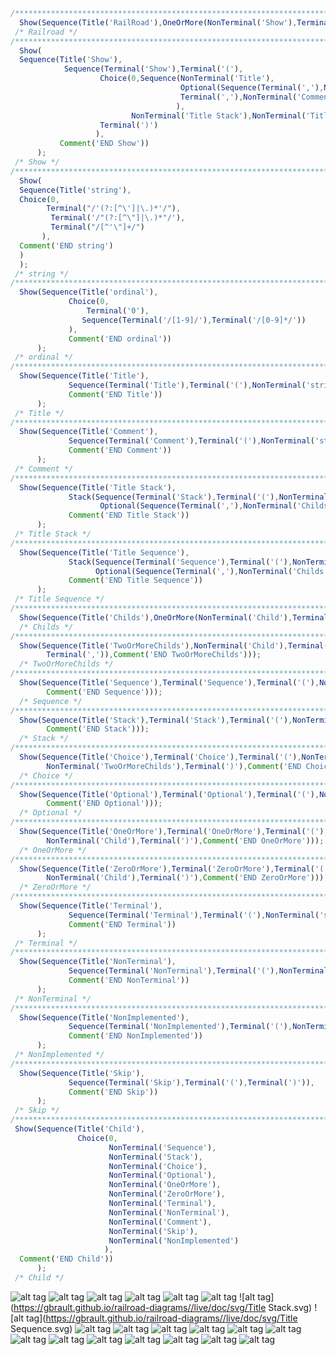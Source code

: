 ```javascript
/**************************************************************************************************************/ 
  Show(Sequence(Title('RailRoad'),OneOrMore(NonTerminal('Show'),Terminal(';')),Comment('END Railroad'))); 
 /* Railroad */ 
/**************************************************************************************************************/ 
  Show( 
  Sequence(Title('Show'),
            Sequence(Terminal('Show'),Terminal('('),
                    Choice(0,Sequence(NonTerminal('Title'),
                                      Optional(Sequence(Terminal(','),NonTerminal('Childs'))), 
                                      Terminal(','),NonTerminal('Comment') 
                                     ), 
                           NonTerminal('Title Stack'),NonTerminal('Title Sequence')), 
                    Terminal(')') 
                   ), 
           Comment('END Show')) 
      ); 
 /* Show */ 
/**************************************************************************************************************/ 
  Show( 
  Sequence(Title('string'), 
  Choice(0, 
   		Terminal("/'(?:[^\']|\.)*'/"), 
         Terminal('/"(?:[^\"]|\.)*"/'), 
         Terminal("/[^'\"]+/") 
  	   ), 
  Comment('END string') 
  ) 
  ); 
 /* string */ 
/**************************************************************************************************************/ 
  Show(Sequence(Title('ordinal'), 
             Choice(0, 
                 Terminal('0'), 
             	Sequence(Terminal('/[1-9]/'),Terminal('/[0-9]*/')) 
             ), 
             Comment('END ordinal')) 
      ); 
 /* ordinal */ 
/**************************************************************************************************************/ 
  Show(Sequence(Title('Title'), 
             Sequence(Terminal('Title'),Terminal('('),NonTerminal('string'),Terminal(')')), 
             Comment('END Title')) 
      ); 
 /* Title */ 
/**************************************************************************************************************/ 
  Show(Sequence(Title('Comment'), 
             Sequence(Terminal('Comment'),Terminal('('),NonTerminal('string'),Terminal(')')), 
             Comment('END Comment')) 
      ); 
 /* Comment */
/**************************************************************************************************************/ 
  Show(Sequence(Title('Title Stack'), 
             Stack(Sequence(Terminal('Stack'),Terminal('('),NonTerminal('Title')),
                    Optional(Sequence(Terminal(','),NonTerminal('Childs'))),Terminal(')')), 
             Comment('END Title Stack')) 
      ); 
 /* Title Stack */
/**************************************************************************************************************/ 
  Show(Sequence(Title('Title Sequence'), 
             Stack(Sequence(Terminal('Sequence'),Terminal('('),NonTerminal('Title')),
                   Optional(Sequence(Terminal(','),NonTerminal('Childs'))),Terminal(')')), 
             Comment('END Title Sequence')) 
      ); 
 /* Title Sequence */
/**************************************************************************************************************/ 
  Show(Sequence(Title('Childs'),OneOrMore(NonTerminal('Child'),Terminal(',')),Comment('END Childs'))); 
  /* Childs */
/**************************************************************************************************************/ 
  Show(Sequence(Title('TwoOrMoreChilds'),NonTerminal('Child'),Terminal(','),OneOrMore(NonTerminal('Child'),
		Terminal(',')),Comment('END TwoOrMoreChilds'))); 
  /* TwoOrMoreChilds */
/**************************************************************************************************************/ 
  Show(Sequence(Title('Sequence'),Terminal('Sequence'),Terminal('('),NonTerminal('Childs'),Terminal(')'),
		Comment('END Sequence'))); 
  /* Sequence */
/**************************************************************************************************************/ 
  Show(Sequence(Title('Stack'),Terminal('Stack'),Terminal('('),NonTerminal('Childs'),Terminal(')'),
  		Comment('END Stack'))); 
  /* Stack */ 
/**************************************************************************************************************/ 
  Show(Sequence(Title('Choice'),Terminal('Choice'),Terminal('('),NonTerminal('ordinal'),Terminal(','),
		NonTerminal('TwoOrMoreChilds'),Terminal(')'),Comment('END Choice'))); 
  /* Choice */
/**************************************************************************************************************/ 
  Show(Sequence(Title('Optional'),Terminal('Optional'),Terminal('('),NonTerminal('Child'),Terminal(')'),
		Comment('END Optional'))); 
  /* Optional */
/**************************************************************************************************************/ 
  Show(Sequence(Title('OneOrMore'),Terminal('OneOrMore'),Terminal('('),NonTerminal('Child'),Terminal(','),
		NonTerminal('Child'),Terminal(')'),Comment('END OneOrMore'))); 
  /* OneOrMore */
/**************************************************************************************************************/ 
  Show(Sequence(Title('ZeroOrMore'),Terminal('ZeroOrMore'),Terminal('('),NonTerminal('Child'),Terminal(','),
		NonTerminal('Child'),Terminal(')'),Comment('END ZeroOrMore'))); 
  /* ZeroOrMore */
/**************************************************************************************************************/ 
  Show(Sequence(Title('Terminal'), 
             Sequence(Terminal('Terminal'),Terminal('('),NonTerminal('string'),Terminal(')')), 
             Comment('END Terminal')) 
      ); 
 /* Terminal */
/**************************************************************************************************************/ 
  Show(Sequence(Title('NonTerminal'), 
             Sequence(Terminal('NonTerminal'),Terminal('('),NonTerminal('string'),Terminal(')')), 
             Comment('END NonTerminal')) 
      ); 
 /* NonTerminal */ 
/**************************************************************************************************************/ 
  Show(Sequence(Title('NonImplemented'), 
             Sequence(Terminal('NonImplemented'),Terminal('('),NonTerminal('string'),Terminal(')')), 
             Comment('END NonImplemented')) 
      ); 
 /* NonImplemented */ 
/**************************************************************************************************************/ 
  Show(Sequence(Title('Skip'), 
             Sequence(Terminal('Skip'),Terminal('('),Terminal(')')), 
             Comment('END Skip')) 
      ); 
 /* Skip */ 
/********************************************************************************************************************/ 
 Show(Sequence(Title('Child'), 
               Choice(0, 
                      NonTerminal('Sequence'), 
                      NonTerminal('Stack'), 
                      NonTerminal('Choice'), 
                      NonTerminal('Optional'), 
                      NonTerminal('OneOrMore'), 
                      NonTerminal('ZeroOrMore'), 
                      NonTerminal('Terminal'), 
                      NonTerminal('NonTerminal'), 
                      NonTerminal('Comment'), 
                      NonTerminal('Skip'), 
                      NonTerminal('NonImplemented') 
                     ), 
  Comment('END Child')) 
      ); 
 /* Child */
```
![alt tag](https://gbrault.github.io/railroad-diagrams//live/doc/svg/RailRoad.svg)
![alt tag](https://gbrault.github.io/railroad-diagrams//live/doc/svg/Show.svg)
![alt tag](https://gbrault.github.io/railroad-diagrams//live/doc/svg/string.svg)
![alt tag](https://gbrault.github.io/railroad-diagrams//live/doc/svg/ordinal.svg)
![alt tag](https://gbrault.github.io/railroad-diagrams//live/doc/svg/Title.svg)
![alt tag](https://gbrault.github.io/railroad-diagrams//live/doc/svg/Comment.svg)
![alt tag](https://gbrault.github.io/railroad-diagrams//live/doc/svg/Title Stack.svg)
![alt tag](https://gbrault.github.io/railroad-diagrams//live/doc/svg/Title Sequence.svg)
![alt tag](https://gbrault.github.io/railroad-diagrams//live/doc/svg/Childs.svg)
![alt tag](https://gbrault.github.io/railroad-diagrams//live/doc/svg/TwoOrMoreChilds.svg)
![alt tag](https://gbrault.github.io/railroad-diagrams//live/doc/svg/Sequence.svg)
![alt tag](https://gbrault.github.io/railroad-diagrams//live/doc/svg/Stack.svg)
![alt tag](https://gbrault.github.io/railroad-diagrams//live/doc/svg/Choice.svg)
![alt tag](https://gbrault.github.io/railroad-diagrams//live/doc/svg/Optional.svg)
![alt tag](https://gbrault.github.io/railroad-diagrams//live/doc/svg/OneOrMore.svg)
![alt tag](https://gbrault.github.io/railroad-diagrams//live/doc/svg/ZeroOrMore.svg)
![alt tag](https://gbrault.github.io/railroad-diagrams//live/doc/svg/Terminal.svg)
![alt tag](https://gbrault.github.io/railroad-diagrams//live/doc/svg/NonTerminal.svg)
![alt tag](https://gbrault.github.io/railroad-diagrams//live/doc/svg/NonImplemented.svg)
![alt tag](https://gbrault.github.io/railroad-diagrams//live/doc/svg/Skip.svg)
![alt tag](https://gbrault.github.io/railroad-diagrams//live/doc/svg/Child.svg)

